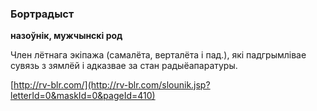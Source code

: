 ### Бортрадыст
**назоўнік, мужчынскі род**

Член лётнага экіпажа (самалёта, верталёта і пад.), які падгрымлівае сувязь з зямлёй і адказвае за стан радыёапаратуры.

<a rel="author">[http://rv-blr.com/](http://rv-blr.com/slounik.jsp?letterId=0&maskId=0&pageId=410)</a>
